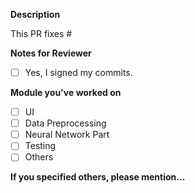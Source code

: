 **Description**

This PR fixes #

**Notes for Reviewer**


- [ ] Yes, I signed my commits.
 
**Module you've worked on**

- [ ] UI
- [ ] Data Preprocessing
- [ ] Neural Network Part
- [ ] Testing
- [ ] Others

**If you specified others, please mention...**
<!-- Mention here -->